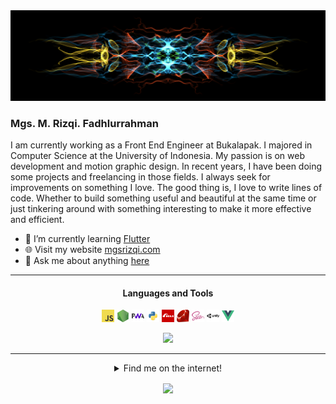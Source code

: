 <img src="https://github.com/rizqirizqi/rizqirizqi/blob/master/header.png">

### Mgs. M. Rizqi. Fadhlurrahman

I am currently working as a Front End Engineer at Bukalapak. I majored in Computer Science at the University of Indonesia. My passion is on web development and motion graphic design. In recent years, I have been doing some projects and freelancing in those fields. I always seek for improvements on something I love. The good thing is, I love to write lines of code. Whether to build something useful and beautiful at the same time or just tinkering around with something interesting to make it more effective and efficient.

- 🌱 I’m currently learning [Flutter](https://flutter.dev)
- 🌐 Visit my website [mgsrizqi.com](https://mgsrizqi.com)
- 💬 Ask me about anything [here](https://github.com/anuraghazra/anuraghazra/issues)

<hr>

<h4 align="center">Languages and Tools</h4>
<p align="center">
  <code><img height="20" src="https://raw.githubusercontent.com/github/explore/80688e429a7d4ef2fca1e82350fe8e3517d3494d/topics/javascript/javascript.png"></code>
  <code><img height="20" src="https://raw.githubusercontent.com/github/explore/80688e429a7d4ef2fca1e82350fe8e3517d3494d/topics/nodejs/nodejs.png"></code>
  <code><img height="20" src="https://raw.githubusercontent.com/github/explore/80688e429a7d4ef2fca1e82350fe8e3517d3494d/topics/pwa/pwa.png"></code>
  <code><img height="20" src="https://raw.githubusercontent.com/github/explore/80688e429a7d4ef2fca1e82350fe8e3517d3494d/topics/python/python.png"></code>
  <code><img height="20" src="https://raw.githubusercontent.com/github/explore/80688e429a7d4ef2fca1e82350fe8e3517d3494d/topics/rails/rails.png"></code>
  <code><img height="20" src="https://raw.githubusercontent.com/github/explore/80688e429a7d4ef2fca1e82350fe8e3517d3494d/topics/ruby/ruby.png"></code>
  <code><img height="20" src="https://raw.githubusercontent.com/github/explore/80688e429a7d4ef2fca1e82350fe8e3517d3494d/topics/sass/sass.png"></code>
  <code><img height="20" src="https://raw.githubusercontent.com/github/explore/80688e429a7d4ef2fca1e82350fe8e3517d3494d/topics/unity/unity.png"></code>
  <code><img height="20" src="https://raw.githubusercontent.com/github/explore/80688e429a7d4ef2fca1e82350fe8e3517d3494d/topics/vue/vue.png"></code>
</p>

<p align="center">
  <img src="https://github-readme-stats.vercel.app/api?username=rizqirizqi&show_icons=true&title_color=FFFFFF&icon_color=FFFFFF&text_color=DDDDDD&bg_color=42657A"/>
</p>

<hr>

<p align="center">
  <details align="center">
    <summary>Find me on the internet!</summary>
    <br>
    <a href="https://behance.net/rizqirizqi" target="_blank">Behance</a>
    <a href="https://codepen.io/rizqirizqi" target="_blank">Codepen</a>
    <a href="https://instagram.com/rizqirizqi" target="_blank">Instagram</a>
    <a href="https://twitter.com/rizqirizqi" target="_blank">Twitter</a>
    <a href="https://youtube.com/rizqirizqi" target="_blank">Youtube</a>
  </details>

  <p align="center">
    <img align="center" src="https://visitor-badge.glitch.me/badge?page_id=rizqirizqi.visitor-badge">
  </p>
</p>

